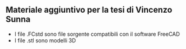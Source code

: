 ## Materiale aggiuntivo per la tesi di Vincenzo Sunna
- I file .FCstd sono file sorgente compatibili con il software FreeCAD
- I file .stl sono modelli 3D 
